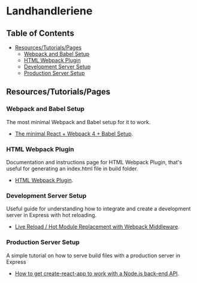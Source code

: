 # Landhandleriene

## Table of Contents

- [Resources/Tutorials/Pages](#resources/tutorials/pages)
  - [Webpack and Babel Setup](#webpack-and-babel-setup)
  - [HTML Webpack Plugin](#html-webpack-plugin)
  - [Development Server Setup](#development-server-setup)
  - [Production Server Setup](#production-server-setup)

## Resources/Tutorials/Pages

### Webpack and Babel Setup
The most minimal Webpack and Babel setup for it to work.
- [The minimal React + Webpack 4 + Babel Setup](https://www.robinwieruch.de/minimal-react-webpack-babel-setup/).

### HTML Webpack Plugin
Documentation and instructions page for HTML Webpack Plugin, that's useful for generating an index.html file in build folder.
- [HTML Webpack Plugin](https://github.com/jantimon/html-webpack-plugin).

### Development Server Setup
Useful guide for understanding how to integrate and create a development server in Express with hot reloading.
- [Live Reload / Hot Module Replacement with Webpack Middleware](https://blog.cloudboost.io/live-reload-hot-module-replacement-with-webpack-middleware-d0a10a86fc80).

### Production Server Setup
A simple tutorial on how to serve build files with a production server in Express
- [How to get create-react-app to work with a Node.js back-end API](https://medium.freecodecamp.org/how-to-make-create-react-app-work-with-a-node-backend-api-7c5c48acb1b0).